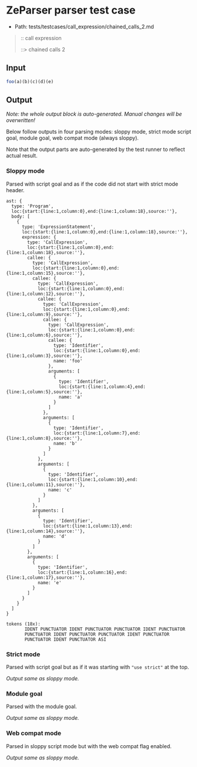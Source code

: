 # ZeParser parser test case

- Path: tests/testcases/call_expression/chained_calls_2.md

> :: call expression
>
> ::> chained calls 2

## Input

`````js
foo(a)(b)(c)(d)(e)
`````

## Output

_Note: the whole output block is auto-generated. Manual changes will be overwritten!_

Below follow outputs in four parsing modes: sloppy mode, strict mode script goal, module goal, web compat mode (always sloppy).

Note that the output parts are auto-generated by the test runner to reflect actual result.

### Sloppy mode

Parsed with script goal and as if the code did not start with strict mode header.

`````
ast: {
  type: 'Program',
  loc:{start:{line:1,column:0},end:{line:1,column:18},source:''},
  body: [
    {
      type: 'ExpressionStatement',
      loc:{start:{line:1,column:0},end:{line:1,column:18},source:''},
      expression: {
        type: 'CallExpression',
        loc:{start:{line:1,column:0},end:{line:1,column:18},source:''},
        callee: {
          type: 'CallExpression',
          loc:{start:{line:1,column:0},end:{line:1,column:15},source:''},
          callee: {
            type: 'CallExpression',
            loc:{start:{line:1,column:0},end:{line:1,column:12},source:''},
            callee: {
              type: 'CallExpression',
              loc:{start:{line:1,column:0},end:{line:1,column:9},source:''},
              callee: {
                type: 'CallExpression',
                loc:{start:{line:1,column:0},end:{line:1,column:6},source:''},
                callee: {
                  type: 'Identifier',
                  loc:{start:{line:1,column:0},end:{line:1,column:3},source:''},
                  name: 'foo'
                },
                arguments: [
                  {
                    type: 'Identifier',
                    loc:{start:{line:1,column:4},end:{line:1,column:5},source:''},
                    name: 'a'
                  }
                ]
              },
              arguments: [
                {
                  type: 'Identifier',
                  loc:{start:{line:1,column:7},end:{line:1,column:8},source:''},
                  name: 'b'
                }
              ]
            },
            arguments: [
              {
                type: 'Identifier',
                loc:{start:{line:1,column:10},end:{line:1,column:11},source:''},
                name: 'c'
              }
            ]
          },
          arguments: [
            {
              type: 'Identifier',
              loc:{start:{line:1,column:13},end:{line:1,column:14},source:''},
              name: 'd'
            }
          ]
        },
        arguments: [
          {
            type: 'Identifier',
            loc:{start:{line:1,column:16},end:{line:1,column:17},source:''},
            name: 'e'
          }
        ]
      }
    }
  ]
}

tokens (18x):
       IDENT PUNCTUATOR IDENT PUNCTUATOR PUNCTUATOR IDENT PUNCTUATOR
       PUNCTUATOR IDENT PUNCTUATOR PUNCTUATOR IDENT PUNCTUATOR
       PUNCTUATOR IDENT PUNCTUATOR ASI
`````

### Strict mode

Parsed with script goal but as if it was starting with `"use strict"` at the top.

_Output same as sloppy mode._

### Module goal

Parsed with the module goal.

_Output same as sloppy mode._

### Web compat mode

Parsed in sloppy script mode but with the web compat flag enabled.

_Output same as sloppy mode._
